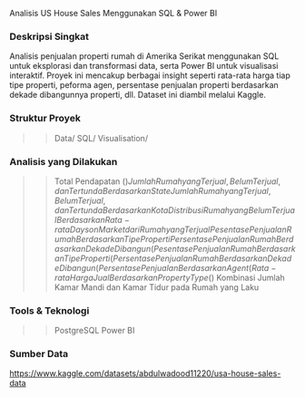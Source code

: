 Analisis US House Sales Menggunakan SQL & Power BI

### Deskripsi Singkat
Analisis penjualan properti rumah di Amerika Serikat menggunakan SQL untuk eksplorasi dan transformasi data, serta Power BI untuk visualisasi interaktif. Proyek ini mencakup berbagai insight seperti rata-rata harga tiap tipe properti, peforma agen, persentase penjualan properti berdasarkan dekade dibangunnya properti, dll. Dataset ini diambil melalui Kaggle.

### Struktur Proyek
>> Data/
>> SQL/
>> Visualisation/

### Analisis yang Dilakukan
>> Total Pendapatan ($)
>> Jumlah Rumah yang Terjual, Belum Terjual, dan Tertunda Berdasarkan State
>> Jumlah Rumah yang Terjual, Belum Terjual, dan Tertunda Berdasarkan Kota
>> Distribusi Rumah yang Belum Terjual Berdasarkan Rata-rata Days on Market dari Rumah yang Terjual
>> Pesentase Penjualan Rumah Berdasarkan Tipe Properti
>> Persentase Penjualan Rumah Berdasarkan Dekade Dibangun (%)
>> Pesentase Penjualan Rumah Berdasarkan Tipe Properti (%)
>> Persentase Penjualan Rumah Berdasarkan Dekade Dibangun (%)
>> Persentase Penjualan Berdasarkan Agent (%)
>> Rata-rata Harga Jual Berdasarkan Property Type ($)
>> Kombinasi Jumlah Kamar Mandi dan Kamar Tidur pada Rumah yang Laku

### Tools & Teknologi
>> PostgreSQL
>> Power BI

### Sumber Data
https://www.kaggle.com/datasets/abdulwadood11220/usa-house-sales-data